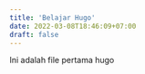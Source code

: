 ```yaml
---
title: 'Belajar Hugo'
date: 2022-03-08T18:46:09+07:00
draft: false
---
```


Ini adalah file pertama hugo
